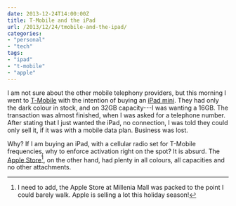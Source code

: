 ```yaml
---
date: 2013-12-24T14:00:00Z
title: T-Mobile and the iPad
url: /2013/12/24/tmobile-and-the-ipad/
categories:
- "personal"
- "tech"
tags:
- "ipad"
- "t-mobile"
- "apple"
---
```

I am not sure about the other mobile telephony providers, but this morning I went to [T-Mobile](http://www.t-mobile.com/) with the intention of buying an [iPad mini](http://www.apple.com/ipad-mini/). They had only the dark colour in stock, and on 32GB capacity---I was wanting a 16GB. The transaction was almost finished, when I was asked for a telephone number. After stating that I just wanted the iPad, no connection, I was told they could only sell it, if it was with a mobile data plan. Business was lost.

Why? If I am buying an iPad, with a cellular radio set for T-Mobile frequencies, why to enforce activation right on the spot? It is absurd. The [Apple Store](http://www.apple.com/retail/millenia/)[^1], on the other hand, had plenty in all colours, all capacities and no other attachments.

[^1]: I need to add, the Apple Store at Millenia Mall was packed to the point I could barely walk. Apple is selling a lot this holiday season!

